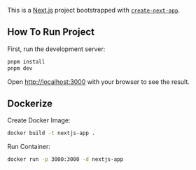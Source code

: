 This is a [Next.js](https://nextjs.org) project bootstrapped with [`create-next-app`](https://nextjs.org/docs/app/api-reference/cli/create-next-app).

## How To Run Project

First, run the development server:

```bash
pnpm install
pnpm dev
```

Open [http://localhost:3000](http://localhost:3000) with your browser to see the result.

## Dockerize

Create Docker Image:

```bash
docker build -t nextjs-app .
```

Run Container:

```bash
docker run -p 3000:3000 -d nextjs-app
```